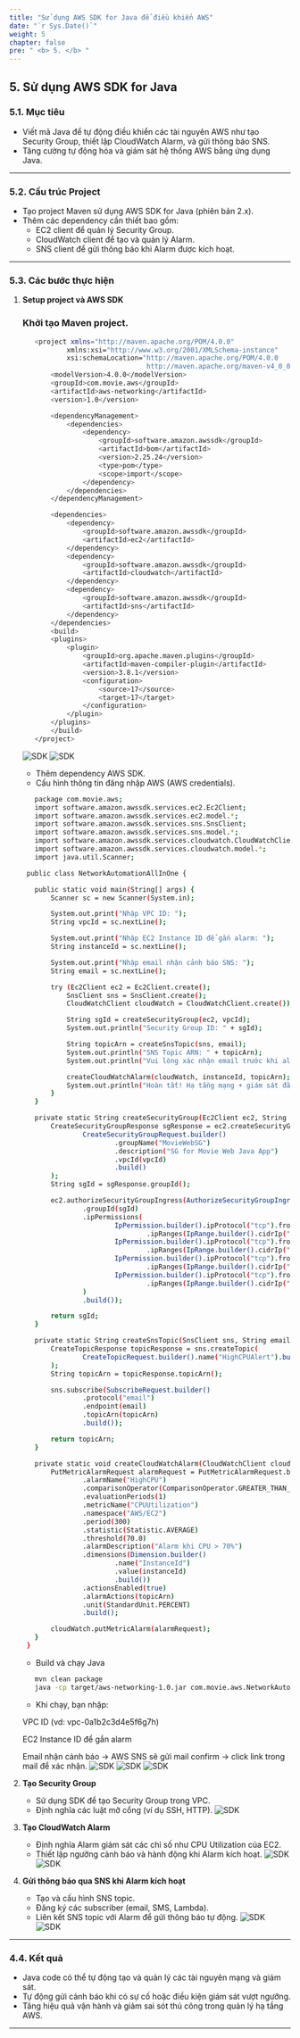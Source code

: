 ```yaml
---
title: "Sử dụng AWS SDK for Java để điều khiển AWS"
date: "`r Sys.Date()`"
weight: 5
chapter: false
pre: " <b> 5. </b> "
---
```


## 5. Sử dụng AWS SDK for Java

### 5.1. Mục tiêu

- Viết mã Java để tự động điều khiển các tài nguyên AWS như tạo Security Group, thiết lập CloudWatch Alarm, và gửi thông báo SNS.  
- Tăng cường tự động hóa và giám sát hệ thống AWS bằng ứng dụng Java.

---

### 5.2. Cấu trúc Project

- Tạo project Maven sử dụng AWS SDK for Java (phiên bản 2.x).  
- Thêm các dependency cần thiết bao gồm:  
  - EC2 client để quản lý Security Group.  
  - CloudWatch client để tạo và quản lý Alarm.  
  - SNS client để gửi thông báo khi Alarm được kích hoạt.

---

### 5.3. Các bước thực hiện

1. **Setup project và AWS SDK**  
   ### Khởi tạo Maven project. 
   ```bash
      <project xmlns="http://maven.apache.org/POM/4.0.0" 
              xmlns:xsi="http://www.w3.org/2001/XMLSchema-instance"
              xsi:schemaLocation="http://maven.apache.org/POM/4.0.0 
                                  http://maven.apache.org/maven-v4_0_0.xsd">
          <modelVersion>4.0.0</modelVersion>
          <groupId>com.movie.aws</groupId>
          <artifactId>aws-networking</artifactId>
          <version>1.0</version>

          <dependencyManagement>
              <dependencies>
                  <dependency>
                      <groupId>software.amazon.awssdk</groupId>
                      <artifactId>bom</artifactId>
                      <version>2.25.24</version>
                      <type>pom</type>
                      <scope>import</scope>
                  </dependency>
              </dependencies>
          </dependencyManagement>

          <dependencies>
              <dependency>
                  <groupId>software.amazon.awssdk</groupId>
                  <artifactId>ec2</artifactId>
              </dependency>
              <dependency>
                  <groupId>software.amazon.awssdk</groupId>
                  <artifactId>cloudwatch</artifactId>
              </dependency>
              <dependency>
                  <groupId>software.amazon.awssdk</groupId>
                  <artifactId>sns</artifactId>
              </dependency>
          </dependencies>
          <build>
          <plugins>
              <plugin>
                  <groupId>org.apache.maven.plugins</groupId>
                  <artifactId>maven-compiler-plugin</artifactId>
                  <version>3.8.1</version>
                  <configuration>
                      <source>17</source>
                      <target>17</target>
                  </configuration>
              </plugin>
          </plugins>
          </build>
      </project>

     ``` 
   ![SDK](/images/5.sdk/5.1.png) 
   ![SDK](/images/5.sdk/5.2.png) 
   - Thêm dependency AWS SDK.  
   - Cấu hình thông tin đăng nhập AWS (AWS credentials).
   ```bash
      package com.movie.aws;
      import software.amazon.awssdk.services.ec2.Ec2Client;
      import software.amazon.awssdk.services.ec2.model.*;
      import software.amazon.awssdk.services.sns.SnsClient;
      import software.amazon.awssdk.services.sns.model.*;
      import software.amazon.awssdk.services.cloudwatch.CloudWatchClient;
      import software.amazon.awssdk.services.cloudwatch.model.*;
      import java.util.Scanner;

    public class NetworkAutomationAllInOne {

      public static void main(String[] args) {
          Scanner sc = new Scanner(System.in);

          System.out.print("Nhập VPC ID: ");
          String vpcId = sc.nextLine();

          System.out.print("Nhập EC2 Instance ID để gắn alarm: ");
          String instanceId = sc.nextLine();

          System.out.print("Nhập email nhận cảnh báo SNS: ");
          String email = sc.nextLine();

          try (Ec2Client ec2 = Ec2Client.create();
              SnsClient sns = SnsClient.create();
              CloudWatchClient cloudWatch = CloudWatchClient.create()) {

              String sgId = createSecurityGroup(ec2, vpcId);
              System.out.println("Security Group ID: " + sgId);

              String topicArn = createSnsTopic(sns, email);
              System.out.println("SNS Topic ARN: " + topicArn);
              System.out.println("Vui lòng xác nhận email trước khi alarm hoạt động.");

              createCloudWatchAlarm(cloudWatch, instanceId, topicArn);
              System.out.println("Hoàn tất! Hạ tầng mạng + giám sát đã được cấu hình.");
          }
      }

      private static String createSecurityGroup(Ec2Client ec2, String vpcId) {
          CreateSecurityGroupResponse sgResponse = ec2.createSecurityGroup(
                  CreateSecurityGroupRequest.builder()
                          .groupName("MovieWebSG")
                          .description("SG for Movie Web Java App")
                          .vpcId(vpcId)
                          .build()
          );
          String sgId = sgResponse.groupId();

          ec2.authorizeSecurityGroupIngress(AuthorizeSecurityGroupIngressRequest.builder()
                  .groupId(sgId)
                  .ipPermissions(
                          IpPermission.builder().ipProtocol("tcp").fromPort(22).toPort(22)
                                  .ipRanges(IpRange.builder().cidrIp("0.0.0.0/0").build()).build(),
                          IpPermission.builder().ipProtocol("tcp").fromPort(80).toPort(80)
                                  .ipRanges(IpRange.builder().cidrIp("0.0.0.0/0").build()).build(),
                          IpPermission.builder().ipProtocol("tcp").fromPort(443).toPort(443)
                                  .ipRanges(IpRange.builder().cidrIp("0.0.0.0/0").build()).build(),
                          IpPermission.builder().ipProtocol("tcp").fromPort(3306).toPort(3306)
                                  .ipRanges(IpRange.builder().cidrIp("10.0.0.0/16").build()).build()
                  )
                  .build());

          return sgId;
      }

      private static String createSnsTopic(SnsClient sns, String email) {
          CreateTopicResponse topicResponse = sns.createTopic(
                  CreateTopicRequest.builder().name("HighCPUAlert").build()
          );
          String topicArn = topicResponse.topicArn();

          sns.subscribe(SubscribeRequest.builder()
                  .protocol("email")
                  .endpoint(email)
                  .topicArn(topicArn)
                  .build());

          return topicArn;
      }

      private static void createCloudWatchAlarm(CloudWatchClient cloudWatch, String instanceId, String topicArn) {
          PutMetricAlarmRequest alarmRequest = PutMetricAlarmRequest.builder()
                  .alarmName("HighCPU")
                  .comparisonOperator(ComparisonOperator.GREATER_THAN_THRESHOLD)
                  .evaluationPeriods(1)
                  .metricName("CPUUtilization")
                  .namespace("AWS/EC2")
                  .period(300)
                  .statistic(Statistic.AVERAGE)
                  .threshold(70.0)
                  .alarmDescription("Alarm khi CPU > 70%")
                  .dimensions(Dimension.builder()
                          .name("InstanceId")
                          .value(instanceId)
                          .build())
                  .actionsEnabled(true)
                  .alarmActions(topicArn)
                  .unit(StandardUnit.PERCENT)
                  .build();

          cloudWatch.putMetricAlarm(alarmRequest);
      }
    }
   ```
   - Build và chạy Java
   ```bash
      mvn clean package
      java -cp target/aws-networking-1.0.jar com.movie.aws.NetworkAutomationAllInOne
   ```
   - Khi chạy, bạn nhập:

    VPC ID (vd: vpc-0a1b2c3d4e5f6g7h)

    EC2 Instance ID để gắn alarm  

    Email nhận cảnh báo → AWS SNS sẽ gửi mail confirm → click link trong mail để xác nhận.
    ![SDK](/images/5.sdk/5.3.png) 
    ![SDK](/images/5.sdk/5.4.png)
    ![SDK](/images/5.sdk/5.5.png)  
 
2. **Tạo Security Group**  
   - Sử dụng SDK để tạo Security Group trong VPC.  
   - Định nghĩa các luật mở cổng (ví dụ SSH, HTTP).
     ![SDK](/images/5.sdk/5.6.png) 

3. **Tạo CloudWatch Alarm**  
   - Định nghĩa Alarm giám sát các chỉ số như CPU Utilization của EC2.  
   - Thiết lập ngưỡng cảnh báo và hành động khi Alarm kích hoạt.
  ![SDK](/images/5.sdk/5.7.png)
  ![SDK](/images/5.sdk/5.8.png)

4. **Gửi thông báo qua SNS khi Alarm kích hoạt**  
   - Tạo và cấu hình SNS topic.  
   - Đăng ký các subscriber (email, SMS, Lambda).  
   - Liên kết SNS topic với Alarm để gửi thông báo tự động.
  ![SDK](/images/5.sdk/5.9.png) 
  ![SDK](/images/5.sdk/5.10.png) 
---

### 4.4. Kết quả

- Java code có thể tự động tạo và quản lý các tài nguyên mạng và giám sát.  
- Tự động gửi cảnh báo khi có sự cố hoặc điều kiện giám sát vượt ngưỡng.  
- Tăng hiệu quả vận hành và giảm sai sót thủ công trong quản lý hạ tầng AWS.

---

